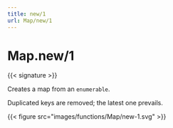 ```yaml
---
title: new/1
url: Map/new/1
---
```


# Map.new/1

{{< signature >}}

Creates a map from an `enumerable`.

Duplicated keys are removed; the latest one prevails.

{{< figure src="images/functions/Map/new-1.svg" >}}
